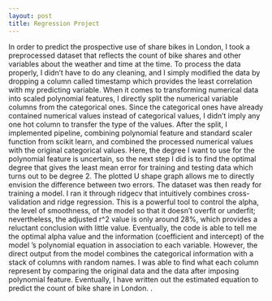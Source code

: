 ```yaml
---
layout: post
title: Regression Project
---
```

In order to predict the prospective use of share bikes in London, I took a preprocessed dataset that reflects the count of bike shares and other variables about the weather and time at the time. To process the data properly, I didn’t have to do any cleaning, and I simply modified the data by dropping a column called timestamp which provides the least correlation with my predicting variable. When it comes to transforming numerical data into scaled polynomial features, I directly split the numerical variable columns from the categorical ones. Since the categorical ones have already contained numerical values instead of categorical values, I didn’t imply any one hot column to transfer the type of the values. After the split, I implemented pipeline, combining polynomial feature and standard scaler function from scikit learn, and combined the processed numerical values with the original categorical values. Here, the degree I want to use for the polynomial feature is uncertain, so the next step I did is to find the optimal degree that gives the least mean error for training and testing data which turns out to be degree 2. The plotted U shape graph allows me to directly envision the difference between two errors. The dataset was then ready for training a model. I ran it through ridgecv that intuitively combines cross-validation and ridge regression. This is a powerful tool to control the alpha, the level of smoothness, of the model so that it doesn’t overfit or underfit; nevertheless, the adjusted r^2 value is only around 28%, which provides a reluctant conclusion with little value. Eventually, the code is able to tell me the optimal alpha value and the information (coefficient and intercept) of the model ’s polynomial equation in association to each variable. However, the direct output from the model combines the categorical information with a stack of columns with random names. I was able to find what each column represent by comparing the original data and the data after imposing polynomial feature. Eventually, I have written out the estimated equation to predict the count of bike share in London. .
